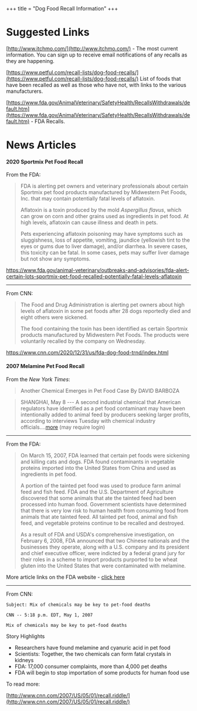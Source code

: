 +++
title = "Dog Food Recall Information"
+++



# Suggested Links


[http://www.itchmo.com/](http://www.itchmo.com/) - The most current information. You can sign up to receive email notifications of any recalls as they are happening.

[https://www.petful.com/recall-lists/dog-food-recalls/](https://www.petful.com/recall-lists/dog-food-recalls/) List of foods that have been recalled as well as those who have not, with links to the various manufacturers.

[https://www.fda.gov/AnimalVeterinary/SafetyHealth/RecallsWithdrawals/default.htm](https://www.fda.gov/AnimalVeterinary/SafetyHealth/RecallsWithdrawals/default.htm) - FDA Recalls.

# News Articles

<p></p>

#### 2020 Sportmix Pet Food Recall

From the FDA:

> FDA is alerting pet owners and veterinary professionals about certain Sportmix pet food products manufactured by Midwestern Pet Foods, Inc. that may contain potentially fatal levels of aflatoxin.
> 
> Aflatoxin is a toxin produced by the mold _Aspergillus flavus_, which can grow on corn and other grains used as ingredients in pet food.
> At high levels, aflatoxin can cause illness and death in pets.
> 
> Pets experiencing aflatoxin poisoning may have symptoms such as sluggishness, loss of appetite, vomiting, jaundice (yellowish tint to the eyes or gums due to liver damage), and/or diarrhea.
> In severe cases, this toxicity can be fatal.
> In some cases, pets may suffer liver damage but not show any symptoms.

<https://www.fda.gov/animal-veterinary/outbreaks-and-advisories/fda-alert-certain-lots-sportmix-pet-food-recalled-potentially-fatal-levels-aflatoxin>

-----

From CNN:

> The Food and Drug Administration is alerting pet owners about high levels of aflatoxin in some pet foods after 28 dogs reportedly died and eight others were sickened.
> 
> The food containing the toxin has been identified as certain Sportmix products manufactured by Midwestern Pet Foods. The products were voluntarily recalled by the company on Wednesday.

<https://www.cnn.com/2020/12/31/us/fda-dog-food-trnd/index.html>

#### 2007 Melamine Pet Food Recall

From the *New York Times*:

> Another Chemical Emerges in Pet Food Case By DAVID BARBOZA

> SHANGHAI, May 8 --- A second industrial chemical that American
> regulators have identified as a pet food contaminant may have been
> intentionally added to animal feed by producers seeking larger profits,
> according to interviews Tuesday with chemical industry
> officials\....[more](http://www.nytimes.com/2007/05/09/business/worldbusiness/09food.html?_r=1&pagewanted=print&oref=slogin) (may require login)

-----

From the FDA:

> On March 15, 2007, FDA learned that certain pet foods were sickening
> and killing cats and dogs. FDA found contaminants in vegetable proteins
> imported into the United States from China and used as ingredients in
> pet food.
> 
> A portion of the tainted pet food was used to produce farm animal feed
> and fish feed. FDA and the U.S. Department of Agriculture discovered
> that some animals that ate the tainted feed had been processed into
> human food. Government scientists have determined that there is very low
> risk to human health from consuming food from animals that ate tainted
> feed. All tainted pet food, animal and fish feed, and vegetable proteins
> continue to be recalled and destroyed.
> 
> As a result of FDA and USDA's comprehensive investigation, on February
> 6, 2008, FDA announced that two Chinese nationals and the businesses
> they operate, along with a U.S. company and its president and chief
> executive officer, were indicted by a federal grand jury for their roles
> in a scheme to import products purported to be wheat gluten into the
> United States that were contaminated with melamine.

More article links on the FDA website - [click here](http://www.fda.gov/AnimalVeterinary/SafetyHealth/RecallsWithdrawals/ucm129575.htm)

-----

From CNN:

```
Subject: Mix of chemicals may be key to pet-food deaths

CNN -- 5:18 p.m. EDT, May 1, 2007

Mix of chemicals may be key to pet-food deaths
```

Story Highlights

- Researchers have found melamine and cyanuric acid in pet food
- Scientists: Together, the two chemicals can form fatal crystals in kidneys
- FDA: 17,000 consumer complaints, more than 4,000 pet deaths
- FDA will begin to stop importation of some products for human food use

To read more:

[http://www.cnn.com/2007/US/05/01/recall.riddle/](http://www.cnn.com/2007/US/05/01/recall.riddle/)
